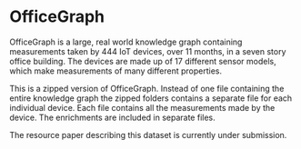 # OfficeGraph

OfficeGraph is a large, real world knowledge graph containing measurements taken by 444 IoT devices, over 11 months, in a seven story office building. The devices are made up of 17 different sensor models, which make measurements of many different properties.

This is a zipped version of OfficeGraph. Instead of one file containing the entire knowledge graph the zipped folders contains a separate file for each individual device. Each file contains all the measurements made by the device.
The enrichments are included in separate files.

The resource paper describing this dataset is currently under submission.
